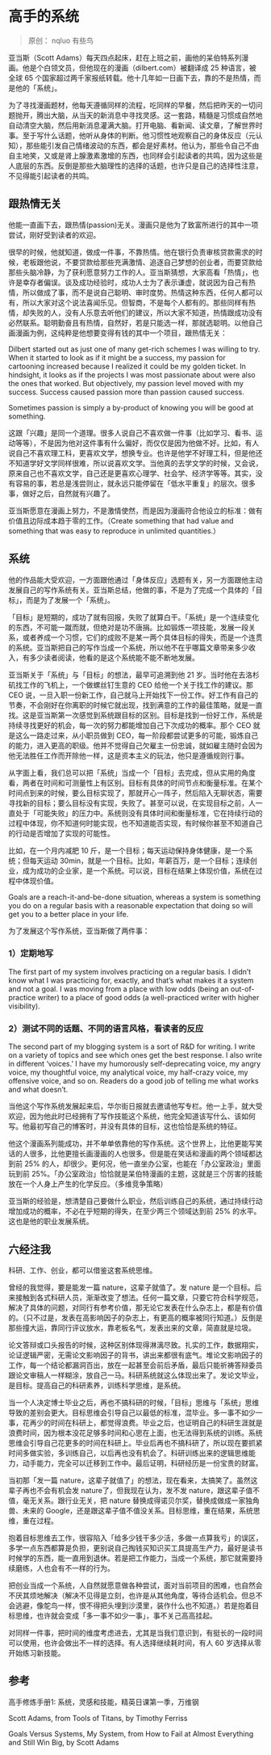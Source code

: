 # 高手的系统
> 原创： nqluo  有些鸟

亚当斯（Scott Adams）每天四点起床，赶在上班之前，画他的呆伯特系列漫画。他是个白领文员，但他现在的漫画（dilbert.com）被翻译成 25 种语言，被全球 65 个国家超过两千家报纸转载。他十几年如一日画下去，靠的不是热情，而是他的「系统」。

为了寻找漫画题材，他每天遵循同样的流程，吃同样的早餐，然后把昨天的一切问题抛开，腾出大脑，从当天的新消息中寻找灵感。这一套路，精髓是习惯成自然地自动清空大脑，然后用新消息灌满大脑。打开电脑、看新闻、读文章，了解世界时事。至于写什么话题，他听从身体的判断。他习惯性地观察自己的身体反应（元认知），那些能引发自己情绪波动的东西，都会是好素材。他认为，那些令自己不由自主地笑，又或是肾上腺激素激增的东西，也同样会引起读者的共鸣，因为这些是人底层的东西。反倒是那些大脑理性的选择的话题，也许只是自己的选择性注意，不见得能引起读者的共鸣。

## 跟热情无关
他能一直画下去，跟热情(passion)无关。漫画只是他为了致富所进行的其中一项尝试，刚好受到读者的欢迎。

很早的时候，他就知道，做成一件事，不靠热情。他在银行负责审核贷款需求的时候，老板跟他说，不要贷款给那些充满激情、追逐自己梦想的创业者，而要贷款给那些头脑冷静，为了获利愿意努力工作的人。亚当斯猜想，大家高看「热情」，也许是幸存者偏误。谈及成功经验时，成功人士为了表示谦虚，就说因为自己有热情，所以做成了事，而不是说自己聪明、审时度势。热情这种东西，任何人都可以有，所以大家对这个说法喜闻乐见。但智商，不是每个人都有的。那些同样有热情，却失败的人，没有人乐意去听他们的建议，所以大家不知道，热情跟成功没有必然联系。聪明勤奋且有热情，自然好，若是只能选一样，那就选聪明。以他自己画漫画为例，这纯粹是他想要变得有钱的其中一个项目，跟热情无关：

Dilbert started out as just one of many get-rich schemes I was willing to try. When it started to look as if it might be a success, my passion for cartooning increased because I realized it could be my golden ticket. In hindsight, it looks as if the projects I was most passionate about were also the ones that worked. But objectively, my passion level moved with my success. Success caused passion more than passion caused success.

Sometimes passion is simply a by-product of knowing you will be good at something.

这跟「兴趣」是同一个道理。很多人说自己不喜欢做一件事（比如学习、看书、运动等等），不是因为他对这件事有什么偏好，而仅仅是因为他做不好。比如，有人说自己不喜欢理工科，更喜欢文学，想换专业。也许是他学不好理工科，但是他还不知道学好文学同样很难，所以说喜欢文学。当他真的去学文学的时候，又会说，原来自己也不喜欢文学，自己还是更喜欢心理学、社会学、经济学等等。其实，没有容易的事，若总是浅尝则止，就永远只能停留在「低水平重复」的层次。很多事，做好之后，自然就有兴趣了。

亚当斯愿意在漫画上努力，不是激情使然，而是因为漫画符合他设立的标准：做有价值且边际成本趋于零的工作。（Create something that had value and something that was easy to reproduce in unlimited quantities.）

## 系统
他的作品能大受欢迎，一方面跟他通过「身体反应」选题有关，另一方面跟他主动发展自己的写作系统有关。亚当斯总结，他做的事，不是为了完成一个具体的「目标」，而是为了发展一个「系统」。

「目标」是短期的，成功了就有回报，失败了就算白干。「系统」是一个连续变化的东西，不可能一蹴而就，但绝对是功不唐捐。比如锻炼一项技能，发展一段关系，或者养成一个习惯，它们的成败不是某一两个具体目标的得失，而是一个连贯的系统。亚当斯把自己的写作当成一个系统，所以他不在乎哪篇文章带来多少收入，有多少读者阅读，他看的是这个系统能不能不断地发展。

亚当斯关于「系统」与「目标」的想法，最早可追溯到他 21 岁。当时他在去洛杉矶找工作的飞机上，一个做螺丝钉生意的 CEO 给他一个关于找工作的建议。那 CEO 说，一旦入职一份新工作，自己就马上开始找下一份工作。好工作有自己的节奏，不会刚好在你离职的时候它就出现，找到满意的工作的最佳策略，就是一直找。这是亚当斯第一次感觉到系统跟目标的区别。目标是找到一份好工作，系统是持续寻找更好的机会，每一次的努力都能增加自己下次成功的概率。那个 CEO 就是这么一路走过来，从小职员做到 CEO，每一阶段都尝试更多的可能，锻炼自己的能力，进入更高的职级。他并不觉得自己欠雇主一份忠诚，就如雇主随时会因为他无法胜任工作而开除他一样，这是资本主义的玩法，他只是遵循规则行事。

从字面上看，我们总可以把「系统」当成一个「目标」去完成，但从实用的角度看，两者在时间和可测量性上有区别。目标有具体的时间节点和衡量标准。在某个时间点到来的时候，要么目标实现了，那就开心一阵子，然后陷入无聊状态，需要寻找新的目标；要么目标没有实现，失败了。甚至可以说，在实现目标之前，人一直处于「可能失败」的压力中。系统则没有具体时间和衡量标准，它在持续行动的过程中体现，你不知道何时能实现，也不知道能否实现，有时候你甚至不知道自己的行动是否增加了实现的可能性。

比如，在一个月内减肥 10 斤，是一个目标；每天运动保持身体健康，是一个系统；但每天运动 30min，就是一个目标。比如，年薪百万，是一个目标；连续创业，成为成功的企业家，是一个系统。可以说，目标在结果上体现价值，系统在过程中体现价值。

Goals are a reach-it-and-be-done situation, whereas a system is something you do on a regular basis with a reasonable expectation that doing so will get you to a better place in your life.

为了发展这个写作系统，亚当斯做了两件事：

### 1）定期地写

The first part of my system involves practicing on a regular basis. I didn’t know what I was practicing for, exactly, and that’s what makes it a system and not a goal. I was moving from a place with low odds (being an out-of-practice writer) to a place of good odds (a well-practiced writer with higher visibility).

### 2）测试不同的话题、不同的语言风格，看读者的反应

The second part of my blogging system is a sort of R&D for writing. I write on a variety of topics and see which ones get the best response. I also write in different ‘voices.’ I have my humorously self-deprecating voice, my angry voice, my thoughtful voice, my analytical voice, my half-crazy voice, my offensive voice, and so on. Readers do a good job of telling me what works and what doesn’t.

当他这个写作系统发展起来后，华尔街日报就去邀请他写专栏。他一上手，就大受欢迎，因为他此时已经拥有了写作技能这个系统，他完全知道该写什么、该如何写。他最初写自己的博客时，并没有具体的目标，这也恰恰是系统的特征。

他这个漫画系列能成功，并不单单依靠他的写作系统。这个世界上，比他更能写笑话的人很多，比他更擅长画漫画的人也很多。但是能在笑话和漫画的两个领域都达到前 25% 的人，却很少。更何况，他一直坐办公室，也能在「办公室政治」里面玩到前 25%。「办公室政治」恰恰就是呆伯特漫画的主题，这就是三个厉害的技能放在一个人身上产生的化学反应。（多维竞争策略）

亚当斯的经验是，想清楚自己要做什么职业，然后训练自己的系统，通过持续行动增加成功的概率，不必在乎短期的得失，在至少两三个领域达到前 25% 的水平。这也是他的职业发展系统。

## 六经注我
科研、工作、创业，都可以借鉴这套系统思维。

曾经的我觉得，要是能发一篇 nature，这辈子就值了。发 nature 是一个目标。后来接触到各式科研人员，渐渐改变了想法。任何一篇文章，只要它符合科学规范，解决了具体的问题，对同行有参考价值，那无论它发表在什么杂志上，都是有价值的。（只不过是，发表在高影响因子的杂志上，有更高的概率被同行知道。）反倒是那些撞大运，靠同行评议放水，靠老板名气，发表出来的文章，简直就是垃圾。

论文答辩或口头报告的时候，这种区别体现得淋漓尽致。扎实的工作，数据翔实，论证逻辑严密，无需论文影响因子的背书，讲出来都很有底气。堆论文影响因子的工作，每一个结论都漏洞百出，放在一起甚至会前后矛盾，最后只能祈祷答辩委员跟论文审稿人一样糊涂，放自己一马。科研系统就这么体现出来了。发论文毕业，是目标。提高自己的科研素养，训练科学思维，是系统。

当一个人决定博士毕业之后，再也不搞科研的时候，「目标」思维与「系统」思维导致的差别会更大。目标思维会引导自己以最低的标准，混毕业。多一事不如少一事，花再少的时间在科研上，都觉得浪费。毕业之后，也证明自己的科研生涯就是浪费时间，因为根本没花足够多时间和心思在上面，也无法得到系统的训练。系统思维会引导自己花更多的时间在科研上。毕业后再也不搞科研了，所以现在要抓紧时间多做实验，多训练自己，以后再也没有机会了。科研训练出来的逻辑思维能力，动手能力，完全可以迁移到工作中。最后证明，科研经历是一份宝贵的财富。

当初那「发一篇 nature，这辈子就值了」的想法，现在看来，太搞笑了。虽然这辈子再也不会有机会发 nature了，但我现在认为，发不发 nature，跟这辈子值不值，毫无关系。跟行业无关，把 nature 替换成得诺贝尔奖，替换成做成一家独角兽、未来的 Google，还是跟这辈子值不值没关系。目标思维，重在结果，系统思维，重在过程。

抱着目标思维去工作，很容陷入「给多少钱干多少活，多做一点算我亏」的误区，多学一点东西都算是负担，更别说自己掏钱买知识买工具提高生产力，最好是读书时候学的东西，能一直用到退休。若是把工作能力，当成一个系统，那它就需要持续磨练，人也会有不一样的行为。

把创业当成一个系统，人自然就愿意做各种尝试，面对当前项目的困难，也自然会不厌其烦地解决（解决不见得是立刻，也许是从其他角度，等待合适机会。但总不会逃避，像鸵鸟一样，恨不得把头埋到沙漠里，装作什么也不知道。）若是抱着目标思维，也许就会变成「多一事不如少一事」，事不关己高高挂起。

对同样一件事，把时间的维度考虑进去，尤其是当我们意识到，有挺长的一段时间可以使用，也许会做出不一样的选择。有人选择继续耗时间，有人 60 岁选择从零开始练习新技能。

## 参考

高手修炼手册1: 系统，灵感和技能，精英日课第一季，万维钢

Scott Adams, from Tools of Titans, by Timothy Ferriss

Goals Versus Systems, My System, from How to Fail at Almost Everything and Still Win Big, by Scott Adams

